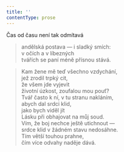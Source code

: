 ```yaml
---
title: ''
contentType: prose
---
```


Čas od času není tak odmítavá

> andělská postava — i sladký smích:  
> v očích a v líbezných  
> tvářích se paní méně přísnou stává.

> Kam žene mě teď všechno vzdychání,  
> jež zrodil trpký cit,  
> že všem jde vyjevit  
> životní úzkost, zoufalou mou pouť?  
> Tvář často k ní, v tu stranu nakláním,  
> abych dal srdci klid,  
> jako bych viděl jít  
> Lásku při obhajovat na můj soud.  
> Vím, že boj nechce ještě utichnout —  
> srdce klid v žádném stavu nedosáhne.  
> Tím větší touhou prahne,  
> čím více odvahy naděje dává.
